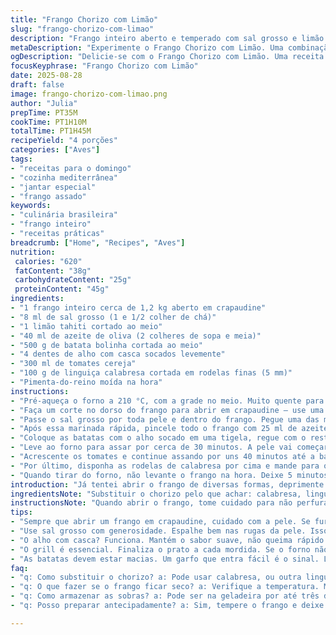 ```yaml
---
title: "Frango Chorizo com Limão"
slug: "frango-chorizo-com-limao"
description: "Frango inteiro aberto e temperado com sal grosso e limão. Assado junto com batatas pequenas, alho e tomates para textura e sabor. No final, fatias de linguiça tipo chorizo entram para dourar, trazendo um toque picante e defumado que casa com o cítrico. Sem lactose, sem glúten, sem ovos. Uma combinação rústica e cheia de contrastes. Tempo para cair na mão, crocância da pele e suculência interna. Pronto quando batata fura fácil e termômetro marca sete e meio. Dica: substituir chorizo por calabresa defumada no aperto. "
metaDescription: "Experimente o Frango Chorizo com Limão. Uma combinação rústica de sabores que traz suculência e crocância a cada garfada. Receitas para impressionar."
ogDescription: "Delicie-se com o Frango Chorizo com Limão. Uma receita imperdível que traz textura e sabores surpreendentes. Sinta a crocância e a suculência na sua mesa."
focusKeyphrase: "Frango Chorizo com Limão"
date: 2025-08-28
draft: false
image: frango-chorizo-com-limao.png
author: "Julia"
prepTime: PT35M
cookTime: PT1H10M
totalTime: PT1H45M
recipeYield: "4 porções"
categories: ["Aves"]
tags:
- "receitas para o domingo"
- "cozinha mediterrânea"
- "jantar especial"
- "frango assado"
keywords:
- "culinária brasileira"
- "frango inteiro"
- "receitas práticas"
breadcrumb: ["Home", "Recipes", "Aves"]
nutrition: 
 calories: "620"
 fatContent: "38g"
 carbohydrateContent: "25g"
 proteinContent: "45g"
ingredients:
- "1 frango inteiro cerca de 1,2 kg aberto em crapaudine"
- "8 ml de sal grosso (1 e 1/2 colher de chá)"
- "1 limão tahiti cortado ao meio"
- "40 ml de azeite de oliva (2 colheres de sopa e meia)"
- "500 g de batata bolinha cortada ao meio"
- "4 dentes de alho com casca socados levemente"
- "300 ml de tomates cereja"
- "100 g de linguiça calabresa cortada em rodelas finas (5 mm)"
- "Pimenta-do-reino moída na hora"
instructions:
- "Pré-aqueça o forno a 210 °C, com a grade no meio. Muito quente para pele estalar e dourar rápido."
- "Faça um corte no dorso do frango para abrir em crapaudine — use uma tesoura de cozinha afiada. Não retire ossos, só achata pra ficar uniforme."
- "Passe o sal grosso por toda pele e dentro do frango. Pegue uma das metades do limão e esfregue bem para tirar aquele cheiro forte de galinha crua e já perfumar a carne. Deixe macerar por pelo menos quinze minutos pra salgar e pegar aroma."
- "Após essa marinada rápida, pincele todo o frango com 25 ml de azeite. Tempere com pimenta moída na hora — exagerar aqui é erro comum, vai suave pra deixar espaço ao chorizo."
- "Coloque as batatas com o alho socado em uma tigela, regue com o restante do azeite, tempere com sal e pimenta. Misture e espalhe ao redor do frango na assadeira. Isso ajuda a criar um fundo saboroso com a gordura do frango durante o cozimento."
- "Leve ao forno para assar por cerca de 30 minutos. A pele vai começar a ficar crocante e dourada, batatas começam a firmar."
- "Acrescente os tomates e continue assando por uns 40 minutos até a batata estar macia ao espetar. Espete um garfo; se entrar fácil, está no ponto. Termômetro na coxa sem encostar osso deve mostrar entre 77 e 80 °C."
- "Por último, disponha as rodelas de calabresa por cima e mande para o grill (função gratinar) por uns 5 minutos, até a linguiça dourar, liberar gordura e o frango ganhar aquela crosta caramelizada com aroma defumado."
- "Quando tirar do forno, não levante o frango na hora. Deixe 5 minutos repousar e absorver os sucos. Depois, regue tudo com a gordura e temperos da assadeira. Sirva com uma salada de folhas verdes simples para contrabalançar o salgado e ácidos."
introduction: "Já tentei abrir o frango de diversas formas, deprimente ver a bagunça na cozinha. Aprendi que abrir em crapaudine ajuda a assar por igual e evitar aquele lance seco na parte fina e cru na grossa. Sal grosso é best friend pra pele ficar crocante, e o limão não é só pra dar aroma: ele 'corta' o cheiro típico de frango cru e traz acidez que vai equilibrar a gordura da calabresa. Misturar batata com alho protege o fundo da assadeira e cria um tempero extra que muita gente perde. Tomate entra tarde para não virar purê e manter crocância e umidade. Grill no final pra estalar a calabresa e finalizar textura. O truque é cuidar do tempo e sempre checar a maciez da batata e temperatura da carne, não confiar só no relógio. Vira mistura de prática e feeling. "
ingredientsNote: "Substituir o chorizo pelo que achar: calabresa, linguiça defumada qualquer uma, até bacon em fatias finas. Se não tiver limão tahiti, use siciliano, mas cuidado com a acidez fortíssima. Batata bolinha faz mágica aqui porque cozinha rápido e mantém forma. Se só tiver batatas maiores, corte em pedaços menores e monitorar mais o cozimento para não secar. Alho com casca evita que queime rápido e solta sabor suave sem amargar. Azeite precisa ser de boa qualidade para aguentar a temperatura alta sem queimar e dar gosto amargo."
instructionsNote: "Quando abrir o frango, tome cuidado para não perfurar a pele, isso evita que o suco escape durante o cozimento. Esfregar limão sobre a pele e dentro do frango é mais que tempero; é quimicamente limpar e firmar a carne. O sal grosso deve ser espalhado com as mãos para chegar em todas as rugas da pele, isso é essencial para crocância. O uso do forno bem quente no começo sela a pele, previnindo ressecamento. Sempre observar pela cor e toque da batata antes do tempo final. O grill final não é opcional — é ele que traz textura ao chorizo e dourado ao frango. Se seu forno não tem grill, aumente o forno ao máximo na última etapa por uns cinco minutos, fique de olho para não queimar. E nunca, jamais furar o frango durante o cozimento senão perde sucos e resseca."
tips:
- "Sempre que abrir um frango em crapaudine, cuidado com a pele. Se furar, perde sucos. Limão muda o jogo, tira o cheiro forte do frango e realça sabor. Marinada rápida é a chave."
- "Use sal grosso com generosidade. Espalhe bem nas rugas da pele. Isso garante crocância. Frango no forno quente sela a pele. Precisa de atenção para não secar, observe a cor. Batata ajusta tempos e sabores."
- "O alho com casca? Funciona. Mantém o sabor suave, não queima rápido e dá um toque especial. Experimente com outras linguiças se não achar chorizo, calabresa é ótima. Ajuste a receita ao que tiver na mão."
- "O grill é essencial. Finaliza o prato a cada mordida. Se o forno não tiver essa função, ligue em alta. Fique de olho. Mais cinco minutos pode transformar tudo. Visual e cheiro contam."
- "As batatas devem estar macias. Um garfo que entra fácil é o sinal. Lembre-se, tempo no forno é bom, mas experiência é melhor. Sempre cheque. Conheça seu forno e adapte os tempos para seu resultado."
faq:
- "q: Como substituir o chorizo? a: Pode usar calabresa, ou outra linguiça defumada. Bacon também é uma opção. Cada iguaria traz novos sabores, escolha conforme seu gosto."
- "q: O que fazer se o frango ficar seco? a: Verifique a temperatura. Moeda de 77 a 80 graus para suculência. Ajeitar tempo de cozimento é crucial. E não abra o forno com frequência. Frio entra."
- "q: Como armazenar as sobras? a: Pode ser na geladeira por até três dias. Ou no congelador. Outra opção é desfiar e usar em outros pratos. Mas cuidado com tempo de resfriamento."
- "q: Posso preparar antecipadamente? a: Sim, tempere o frango e deixe marinar na geladeira. Hora de assar só quando for servir. Assim você melhora o gosto e mantém frescor. "

---
```

